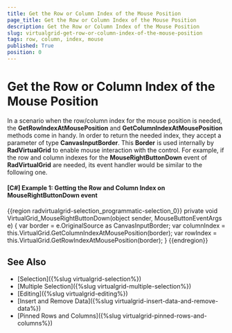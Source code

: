 ```yaml
---
title: Get the Row or Column Index of the Mouse Position
page_title: Get the Row or Column Index of the Mouse Position
description: Get the Row or Column Index of the Mouse Position
slug: virtualgrid-get-row-or-column-index-of-the-mouse-position
tags: row, column, index, mouse
published: True
position: 0
---
```


# Get the Row or Column Index of the Mouse Position

In a scenario when the row/column index for the mouse position is needed, the __GetRowIndexAtMousePosition__ and __GetColumnIndexAtMousePosition__ methods come in handy. In order to return the needed index, they accept a parameter of type __CanvasInputBorder__. This __Border__ is used internally by __RadVirtualGrid__ to enable mouse interaction with the control. For example, if the row and column indexes for the __MouseRightButtonDown__ event of __RadVirtualGrid__ are needed, its event handler would be similar to the following one.

#### __[C#] Example 1: Getting the Row and Column Index on MouseRightButtonDown event__
{{region radvirtualgrid-selection_programmatic-selection_0}}
	private void VirtualGrid_MouseRightButtonDown(object sender, MouseButtonEventArgs e)
        {
            var border = e.OriginalSource as CanvasInputBorder;
            var columnIndex = this.VirtualGrid.GetColumnIndexAtMousePosition(border);
            var rowIndex = this.VirtualGrid.GetRowIndexAtMousePosition(border);
        }
{{endregion}}

## See Also

* [Selection]({%slug virtualgrid-selection%})
* [Multiple Selection]({%slug virtualgrid-multiple-selection%})
* [Editing]({%slug virtualgrid-editing%})
* [Insert and Remove Data]({%slug virtualgrid-insert-data-and-remove-data%})
* [Pinned Rows and Columns]({%slug virtualgrid-pinned-rows-and-columns%})
